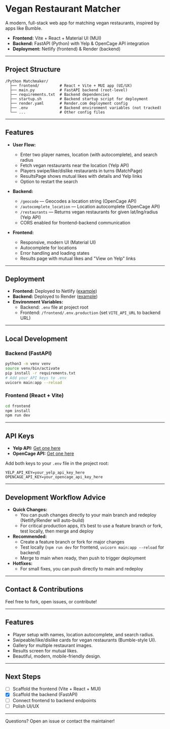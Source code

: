 # Vegan Restaurant Matcher

A modern, full-stack web app for matching vegan restaurants, inspired by apps like Bumble.

- **Frontend:** Vite + React + Material UI (MUI)
- **Backend:** FastAPI (Python) with Yelp & OpenCage API integration
- **Deployment:** Netlify (frontend) & Render (backend)

---

## Project Structure

```
/Python Matchmaker/
  ├── frontend/         # React + Vite + MUI app (UI/UX)
  ├── main.py           # FastAPI backend (root-level)
  ├── requirements.txt  # Backend dependencies
  ├── startup.sh        # Backend startup script for deployment
  ├── render.yaml       # Render.com deployment config
  ├── .env              # Backend environment variables (not tracked)
  └── ...               # Other config files
```

---

## Features

- **User Flow:**
  - Enter two player names, location (with autocomplete), and search radius
  - Fetch vegan restaurants near the location (Yelp API)
  - Players swipe/like/dislike restaurants in turns (MatchPage)
  - ResultsPage shows mutual likes with details and Yelp links
  - Option to restart the search

- **Backend:**
  - `/geocode` — Geocodes a location string (OpenCage API)
  - `/autocomplete_location` — Location autocomplete (OpenCage API)
  - `/restaurants` — Returns vegan restaurants for given lat/lng/radius (Yelp API)
  - CORS enabled for frontend-backend communication

- **Frontend:**
  - Responsive, modern UI (Material UI)
  - Autocomplete for locations
  - Error handling and loading states
  - Results page with mutual likes and "View on Yelp" links

---

## Deployment

- **Frontend:** Deployed to Netlify ([example](https://vegan-restaurant-matcher.windsurf.build))
- **Backend:** Deployed to Render ([example](https://vegan-restaurant-matcher.onrender.com))
- **Environment Variables:**
  - Backend: `.env` file at project root
  - Frontend: `/frontend/.env.production` (set `VITE_API_URL` to backend URL)

---

## Local Development

### Backend (FastAPI)
```sh
python3 -m venv venv
source venv/bin/activate
pip install -r requirements.txt
# Add your API keys to .env
uvicorn main:app --reload
```

### Frontend (React + Vite)
```sh
cd frontend
npm install
npm run dev
```

---

## API Keys
- **Yelp API:** [Get one here](https://www.yelp.com/developers/v3/manage_app)
- **OpenCage API:** [Get one here](https://opencagedata.com/api)

Add both keys to your `.env` file in the project root:
```
YELP_API_KEY=your_yelp_api_key_here
OPENCAGE_API_KEY=your_opencage_api_key_here
```

---

## Development Workflow Advice

- **Quick Changes:**
  - You can push changes directly to your main branch and redeploy (Netlify/Render will auto-build)
  - For critical production apps, it’s best to use a feature branch or fork, test locally, then merge and deploy
- **Recommended:**
  - Create a feature branch or fork for major changes
  - Test locally (`npm run dev` for frontend, `uvicorn main:app --reload` for backend)
  - Merge to main when ready, then push to trigger deployment
- **Hotfixes:**
  - For small fixes, you can push directly to main and redeploy

---

## Contact & Contributions
Feel free to fork, open issues, or contribute!

---

## Features
- Player setup with names, location autocomplete, and search radius.
- Swipeable/like/dislike cards for vegan restaurants (Bumble-style UI).
- Gallery for multiple restaurant images.
- Results screen for mutual likes.
- Beautiful, modern, mobile-friendly design.

---

## Next Steps
- [ ] Scaffold the frontend (Vite + React + MUI)
- [x] Scaffold the backend (FastAPI)
- [ ] Connect frontend to backend endpoints
- [ ] Polish UI/UX

---

Questions? Open an issue or contact the maintainer!
